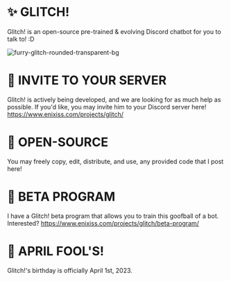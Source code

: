 # ✨ GLITCH!
Glitch! is an open-source pre-trained &amp; evolving Discord chatbot for you to talk to! :D

![furry-glitch-rounded-transparent-bg](https://user-images.githubusercontent.com/92692001/229374126-2219148b-878e-4cee-8118-d0c190454ee6.png)


# 🔗 INVITE TO YOUR SERVER

Glitch! is actively being developed, and we are looking for as much help as possible. If you'd like, you may invite him to your Discord server here! https://www.enixiss.com/projects/glitch/


# 📖 OPEN-SOURCE

You may freely copy, edit, distribute, and use, any provided code that I post here!


# 👀 BETA PROGRAM

I have a Glitch! beta program that allows you to train this goofball of a bot. Interested?
https://www.enixiss.com/projects/glitch/beta-program/


# 🎂 APRIL FOOL'S!

Glitch!'s birthday is officially April 1st, 2023. 
